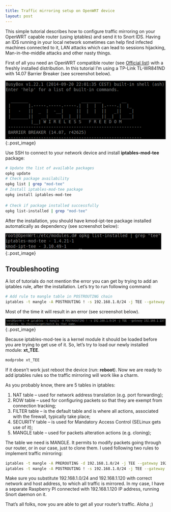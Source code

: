 ```yaml
---
title: Traffic mirroring setup on OpenWRT device
layout: post
---
```

This simple tutorial describes how to configure traffic mirroring on your OpenWRT capable router (using iptables) and send it to Snort IDS. Having an IDS running in your local network sometimes can help find infected machines connected to it, LAN attacks which can lead to sessions hijacking, Man-in-the-middle attacks and other nasty things.

First of all you need an OpenWRT compatible router (see [Official list](https://wiki.openwrt.org/toh/start "OpenWRT Wiki")) with a freshly installed distribution. In this tutorial I’m using a TP-Link TL-WR841ND with 14.07 Barrier Breaker (see screenshot below).

![Traffic mirroring. Barrier Breaker 14.07](../img/openwrt.png){:.post_image}

Use SSH to connect to your network device and install **iptables-mod-tee** package:

```bash
# Update the list of available packages
opkg update
# Check package availability
opkg list | grep "mod-tee"
# Install iptables-mod-tee package
opkg install iptables-mod-tee
 
# Check if package installed successfully
opkg list-installed | grep "mod-tee"
```

After the installation, you should have kmod-ipt-tee package installed automatically as dependency (see screenshot below):

![Traffic mirroring. iptables-mod-tee installed successfully](../img/openwrt1.png){:.post_image}

## Troubleshooting

A lot of tutorials do not mention the error you can get by trying to add an iptables rule, after the installation. Let’s try to run following command:

```bash
# Add rule to mangle table in POSTROUTING chain
iptables -t mangle -A POSTROUTING ! -s 192.168.1.0/24 -j TEE --gateway 192.168.1.120
```

Most of the time it will result in an error (see screenshot below).

![Most common error](../img/iptables.png){:.post_image}

Because iptables-mod-tee is a kernel module it should be loaded before you are trying to get use of it. So, let’s try to load our newly installed module: **xt_TEE**.

```bash
modprobe xt_TEE
```

If it doesn’t work just reboot the device (run: **reboot**). Now we are ready to add iptables rules so the traffic mirroring will work like a charm.

As you probably know, there are 5 tables in iptables:

1. NAT table – used for network address translation (e.g. port forwarding);
2. ROW table – used for configuring packets so that they are exempt from connection tracking;
3. FILTER table – is the default table and is where all actions, associated with the firewall, typically take place;
4. SECURITY table – is used for Mandatory Access Control (SELinux gets use of it);
5. MANGLE table – used for packets alteration actions (e.g. cloning);

The table we need is MANGLE. It permits to modify packets going through our router, or in our case, just to clone them. I used following two rules to implement traffic mirroring:

```bash
iptables -t mangle -A PREROUTING -d 192.168.1.0/24 -j TEE --gateway 192.168.1.120
iptables -t mangle -A POSTROUTING ! -s 192.168.1.0/24 -j TEE --gateway 192.168.1.120
```

Make sure you substitute 192.168.1.0/24 and 192.168.1.120 with correct network and host address, to which all traffic is mirrored. In my case, I have a separate Raspberry PI connected with 192.168.1.120 IP address, running Snort daemon on it.

That’s all folks, now you are able to get all your router’s traffic. Aloha ;)